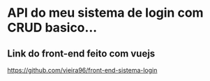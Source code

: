 # API do meu sistema de login com CRUD basico...

## Link do front-end feito com vuejs

https://github.com/vieira96/front-end-sistema-login